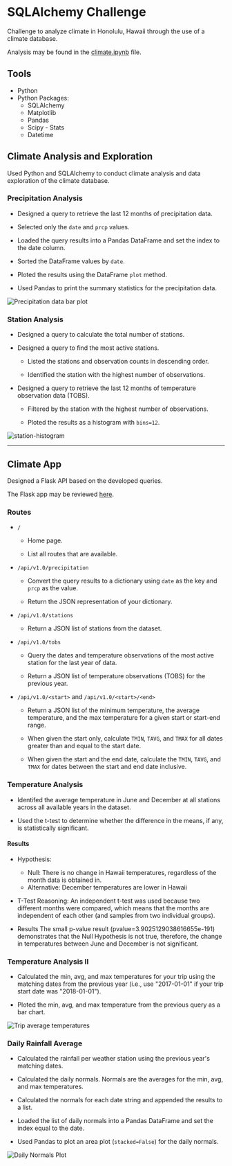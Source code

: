 # SQLAlchemy Challenge

<!-- ![surfs-up.png](Images/surfs-up.png) -->

Challenge to analyze climate in Honolulu, Hawaii through the use of a climate database.

Analysis may be found in the [climate.ipynb](https://github.com/szerpa17/sqlalchemy-challenge/blob/master/climate.ipynb) file.

## Tools
* Python
* Python Packages:
    * SQLAlchemy
    * Matplotlib
    * Pandas
    * Scipy - Stats
    * Datetime

## Climate Analysis and Exploration

Used Python and SQLAlchemy to conduct climate analysis and data exploration of the climate database. 

### Precipitation Analysis

* Designed a query to retrieve the last 12 months of precipitation data.

* Selected only the `date` and `prcp` values.

* Loaded the query results into a Pandas DataFrame and set the index to the date column.

* Sorted the DataFrame values by `date`.

* Ploted the results using the DataFrame `plot` method.

* Used Pandas to print the summary statistics for the precipitation data.

![Precipitation data bar plot](https://github.com/szerpa17/sqlalchemy-challenge/blob/master/images/precipitation.png?raw=true)


### Station Analysis

* Designed a query to calculate the total number of stations.

* Designed a query to find the most active stations.

  * Listed the stations and observation counts in descending order.

  * Identified the station with the highest number of observations.

* Designed a query to retrieve the last 12 months of temperature observation data (TOBS).

  * Filtered by the station with the highest number of observations.

  * Ploted the results as a histogram with `bins=12`.

![station-histogram](https://github.com/szerpa17/sqlalchemy-challenge/blob/master/images/temperature%20frequency.png?raw=true)

- - -

## Climate App

Designed a Flask API based on the developed queries.

The Flask app may be reviewed [here](https://github.com/szerpa17/sqlalchemy-challenge/blob/master/app.py). 

### Routes

* `/`

  * Home page.

  * List all routes that are available.

* `/api/v1.0/precipitation`

  * Convert the query results to a dictionary using `date` as the key and `prcp` as the value.

  * Return the JSON representation of your dictionary.

* `/api/v1.0/stations`

  * Return a JSON list of stations from the dataset.

* `/api/v1.0/tobs`
  * Query the dates and temperature observations of the most active station for the last year of data.
  
  * Return a JSON list of temperature observations (TOBS) for the previous year.

* `/api/v1.0/<start>` and `/api/v1.0/<start>/<end>`

  * Return a JSON list of the minimum temperature, the average temperature, and the max temperature for a given start or start-end range.

  * When given the start only, calculate `TMIN`, `TAVG`, and `TMAX` for all dates greater than and equal to the start date.

  * When given the start and the end date, calculate the `TMIN`, `TAVG`, and `TMAX` for dates between the start and end date inclusive.


### Temperature Analysis

* Identifed the average temperature in June and December at all stations across all available years in the dataset. 

* Used the t-test to determine whether the difference in the means, if any, is statistically significant. 

#### Results
* Hypothesis:
    * Null: There is no change in Hawaii temperatures, regardless of the month data is obtained in.
    * Alternative: December temperatures are lower in Hawaii

* T-Test Reasoning:
An independent t-test was used because two different months were compared, which means that the months are independent of each other (and samples from two individual groups).

* Results
The small p-value result (pvalue=3.9025129038616655e-191) demonstrates that the Null Hypothesis is not true, therefore, the change in temperatures between June and December is not significant.

### Temperature Analysis II

* Calculated the min, avg, and max temperatures for your trip using the matching dates from the previous year (i.e., use "2017-01-01" if your trip start date was "2018-01-01").

* Ploted the min, avg, and max temperature from the previous query as a bar chart.

![Trip average temperatures](https://github.com/szerpa17/sqlalchemy-challenge/blob/master/images/trip%20avg%20temp.png?raw=true)


### Daily Rainfall Average

* Calculated the rainfall per weather station using the previous year's matching dates.

* Calculated the daily normals. Normals are the averages for the min, avg, and max temperatures.

* Calculated the normals for each date string and appended the results to a list.

* Loaded the list of daily normals into a Pandas DataFrame and set the index equal to the date.

* Used Pandas to plot an area plot (`stacked=False`) for the daily normals.

![Daily Normals Plot](https://github.com/szerpa17/sqlalchemy-challenge/blob/master/images/temperature%20daily%20normals.png?raw=true)



